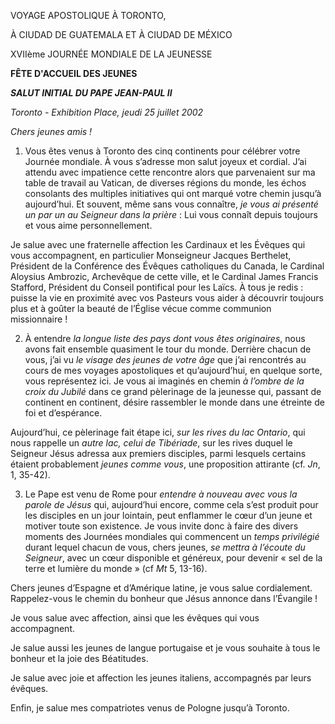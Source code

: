VOYAGE APOSTOLIQUE À TORONTO,

À CIUDAD DE GUATEMALA ET À CIUDAD DE MÉXICO

XVIIème JOURNÉE MONDIALE DE LA JEUNESSE

**FÊTE D'ACCUEIL DES JEUNES**

***SALUT INITIAL DU PAPE JEAN-PAUL II***

*Toronto - Exhibition Place, jeudi 25 juillet 2002*

*Chers jeunes amis !*

1. Vous êtes venus à Toronto des cinq continents pour célébrer votre Journée mondiale. À vous s’adresse mon salut joyeux et cordial. J’ai attendu avec impatience cette rencontre alors que parvenaient sur ma table de travail au Vatican, de diverses régions du monde, les échos consolants des multiples initiatives qui ont marqué votre chemin jusqu’à aujourd’hui. Et souvent, même sans vous connaître, *je vous ai présenté un par un au Seigneur dans la prière* : Lui vous connaît depuis toujours et vous aime personnellement.

Je salue avec une fraternelle affection les Cardinaux et les Évêques qui vous accompagnent, en particulier Monseigneur Jacques Berthelet, Président de la Conférence des Évêques catholiques du Canada, le Cardinal Aloysius Ambrozic, Archevêque de cette ville, et le Cardinal James Francis Stafford, Président du Conseil pontifical pour les Laïcs. À tous je redis : puisse la vie en proximité avec vos Pasteurs vous aider à découvrir toujours plus et à goûter la beauté de l’Église vécue comme communion missionnaire !

2. À entendre *la longue liste des pays dont vous êtes originaires*, nous avons fait ensemble quasiment le tour du monde. Derrière chacun de vous, j’ai vu *le visage des jeunes de votre âge* que j’ai rencontrés au cours de mes voyages apostoliques et qu’aujourd’hui, en quelque sorte, vous représentez ici. Je vous ai imaginés en chemin *à l’ombre de la croix du Jubilé* dans ce grand pèlerinage de la jeunesse qui, passant de continent en continent, désire rassembler le monde dans une étreinte de foi et d’espérance.

Aujourd’hui, ce pèlerinage fait étape ici, *sur les rives du lac Ontario*, qui nous rappelle un *autre lac, celui de Tibériade*, sur les rives duquel le Seigneur Jésus adressa aux premiers disciples, parmi lesquels certains étaient probablement *jeunes comme vous*, une proposition attirante (cf. *Jn*, 1, 35-42).

3. Le Pape est venu de Rome pour *entendre à nouveau avec vous la parole de Jésus* qui, aujourd’hui encore, comme cela s’est produit pour les disciples en un jour lointain, peut enflammer le cœur d’un jeune et motiver toute son existence. Je vous invite donc à faire des divers moments des Journées mondiales qui commencent un *temps privilégié* durant lequel chacun de vous, chers jeunes, *se mettra à l’écoute du Seigneur*, avec un cœur disponible et généreux, pour devenir « sel de la terre et lumière du monde » (cf *Mt* 5, 13-16).

Chers jeunes d’Espagne et d’Amérique latine, je vous salue cordialement. Rappelez-vous le chemin du bonheur que Jésus annonce dans l’Évangile !

Je vous salue avec affection, ainsi que les évêques qui vous accompagnent.

Je salue aussi les jeunes de langue portugaise et je vous souhaite à tous le bonheur et la joie des Béatitudes.

Je salue avec joie et affection les jeunes italiens, accompagnés par leurs évêques.

Enfin, je salue mes compatriotes venus de Pologne jusqu’à Toronto.
